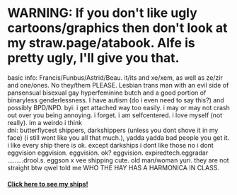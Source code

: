# WARNING: If you don't like ugly cartoons/graphics then don't look at my straw.page/atabook. Alfe is pretty ugly, I'll give you that.
basic info: Francis/Funbus/Astrid/Beau. it/its and xe/xem, as well as ze/zir and one/ones. No they/them PLEASE. Lesbian trans man with an evil side of pansensual bisexual gay hyperfeminine butch and a good portion of binaryless genderlessness. I have autism (do i even need to say this?) and possibly BPD/NPD.
byi: i get attached way too easily. i may or may not crash out over you being annoying. i forget. i am selfcentered. i love myself (not really). im a weirdo  i think<br>
dni: butterflycest shippers, darkshippers (unless you dont shove it in my face) (i still wont like you all that much.), yadda yadda bad people you get it.<br>
i like every ship there is ok. except darkships i dont like those no i dont<br>
eggvision eggvision. eggvision. ok? eggvision. expiredtech.eggradar .........drool.s. eggson x vee shipping cute. old man/woman yuri. they are not straight btw qwel told me WHO THE HAY HAS A HARMONICA IN CLASS.
#### <a href="https://eggvision.straw.page/">Click here to see my ships!</a>
